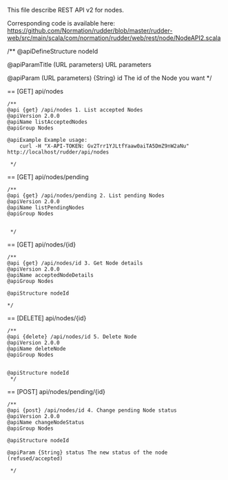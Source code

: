 
This file describe REST API v2 for nodes.

Corresponding code is available here: 
https://github.com/Normation/rudder/blob/master/rudder-web/src/main/scala/com/normation/rudder/web/rest/node/NodeAPI2.scala


/**
   @apiDefineStructure nodeId

   @apiParamTitle (URL parameters) URL parameters

   @apiParam (URL parameters) {String} id The id of the Node you want
 */

== [GET] api/nodes 

    /**
    @api {get} /api/nodes 1. List accepted Nodes
    @apiVersion 2.0.0
    @apiName listAcceptedNodes
    @apiGroup Nodes
    
    @apiExample Example usage:
        curl -H "X-API-TOKEN: Gv2Trr1YJLtfYaaw0aiTA5DmZ9nW2aNu" http://localhost/rudder/api/nodes
    
     */


== [GET] api/nodes/pending

    /**
    @api {get} /api/nodes/pending 2. List pending Nodes
    @apiVersion 2.0.0
    @apiName listPendingNodes
    @apiGroup Nodes


     */


== [GET] api/nodes/{id}

    /**
    @api {get} /api/nodes/id 3. Get Node details
    @apiVersion 2.0.0
    @apiName acceptedNodeDetails
    @apiGroup Nodes
    
    @apiStructure nodeId
    
    */

== [DELETE] api/nodes/{id}

    /**
    @api {delete} /api/nodes/id 5. Delete Node
    @apiVersion 2.0.0
    @apiName deleteNode
    @apiGroup Nodes
    

    @apiStructure nodeId
     */


== [POST] api/nodes/pending/{id}

    /**
    @api {post} /api/nodes/id 4. Change pending Node status
    @apiVersion 2.0.0
    @apiName changeNodeStatus
    @apiGroup Nodes

    @apiStructure nodeId

    @apiParam {String} status The new status of the node (refused/accepted)
    
     */